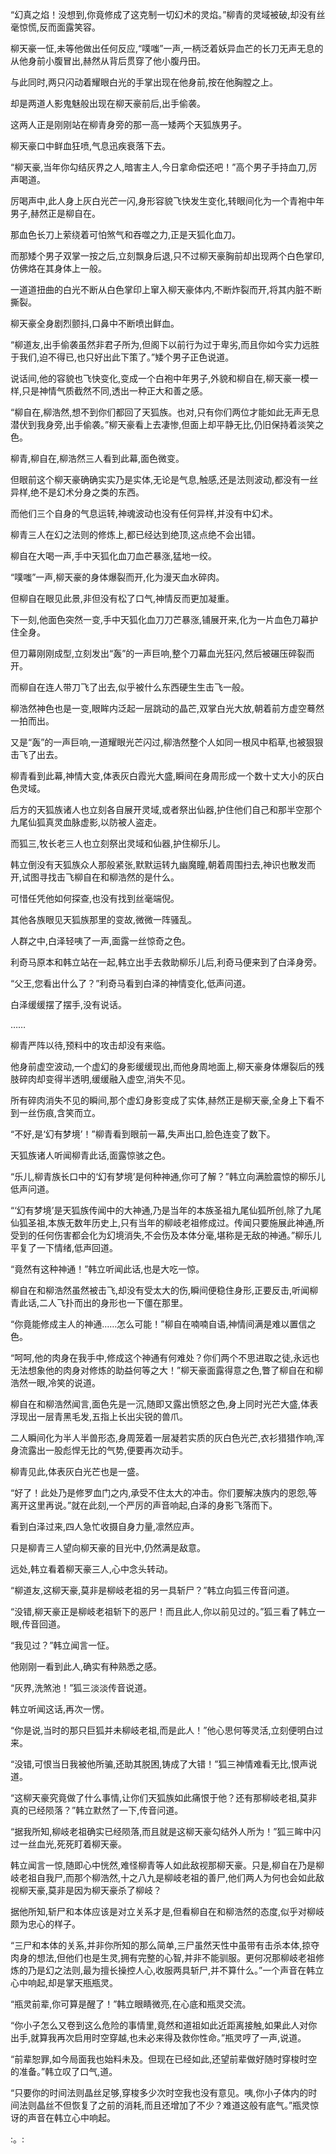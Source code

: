 
“幻真之焰！没想到,你竟修成了这克制一切幻术的灵焰。”柳青的灵域被破,却没有丝毫惊慌,反而面露笑容。

柳天豪一怔,未等他做出任何反应,“噗嗤”一声,一柄泛着妖异血芒的长刀无声无息的从他身前小腹冒出,赫然从背后贯穿了他小腹丹田。

与此同时,两只闪动着耀眼白光的手掌出现在他身前,按在他胸膛之上。

却是两道人影鬼魅般出现在柳天豪前后,出手偷袭。

这两人正是刚刚站在柳青身旁的那一高一矮两个天狐族男子。

柳天豪口中鲜血狂喷,气息迅疾衰落下去。

“柳天豪,当年你勾结灰界之人,暗害主人,今日拿命偿还吧！”高个男子手持血刀,厉声喝道。

厉喝声中,此人身上灰白光芒一闪,身形容貌飞快发生变化,转眼间化为一个青袍中年男子,赫然正是柳自在。

那血色长刀上萦绕着可怕煞气和吞噬之力,正是天狐化血刀。

而那矮个男子双掌一按之后,立刻飘身后退,只不过柳天豪胸前却出现两个白色掌印,仿佛烙在其身体上一般。

一道道扭曲的白光不断从白色掌印上窜入柳天豪体内,不断炸裂而开,将其内脏不断撕裂。

柳天豪全身剧烈颤抖,口鼻中不断喷出鲜血。

“柳道友,出手偷袭虽然非君子所为,但阁下以前行为过于卑劣,而且你如今实力远胜于我们,迫不得已,也只好出此下策了。”矮个男子正色说道。

说话间,他的容貌也飞快变化,变成一个白袍中年男子,外貌和柳自在,柳天豪一模一样,只是神情气质截然不同,透出一种正大和善之感。

“柳自在,柳浩然,想不到你们都回了天狐族。也对,只有你们两位才能如此无声无息潜伏到我身旁,出手偷袭。”柳天豪看上去凄惨,但面上却平静无比,仍旧保持着淡笑之色。

柳青,柳自在,柳浩然三人看到此幕,面色微变。

但眼前这个柳天豪确确实实乃是实体,无论是气息,触感,还是法则波动,都没有一丝异样,绝不是幻术分身之类的东西。

而他们三个自身的气息运转,神魂波动也没有任何异样,并没有中幻术。

柳青三人在幻之法则的修炼上,都已经达到绝顶,这点绝不会出错。

柳自在大喝一声,手中天狐化血刀血芒暴涨,猛地一绞。

“噗嗤”一声,柳天豪的身体爆裂而开,化为漫天血水碎肉。

但柳自在眼见此景,非但没有松了口气,神情反而更加凝重。

下一刻,他面色突然一变,手中天狐化血刀刀芒暴涨,铺展开来,化为一片血色刀幕护住全身。

但刀幕刚刚成型,立刻发出“轰”的一声巨响,整个刀幕血光狂闪,然后被碾压碎裂而开。

而柳自在连人带刀飞了出去,似乎被什么东西硬生生击飞一般。

柳浩然神色也是一变,眼眸内泛起一层跳动的晶芒,双掌白光大放,朝着前方虚空蓦然一拍而出。

又是“轰”的一声巨响,一道耀眼光芒闪过,柳浩然整个人如同一根风中稻草,也被狠狠击飞了出去。

柳青看到此幕,神情大变,体表灰白霞光大盛,瞬间在身周形成一个数十丈大小的灰白色灵域。

后方的天狐族诸人也立刻各自展开灵域,或者祭出仙器,护住他们自己和那半空那个九尾仙狐真灵血脉虚影,以防被人盗走。

而狐三,牧长老三人也立刻祭出灵域和仙器,护住柳乐儿。

韩立倒没有天狐族众人那般紧张,默默运转九幽魔瞳,朝着周围扫去,神识也散发而开,试图寻找击飞柳自在和柳浩然的是什么。

可惜任凭他如何探查,也没有找到丝毫端倪。

其他各族眼见天狐族那里的变故,微微一阵骚乱。

人群之中,白泽轻咦了一声,面露一丝惊奇之色。

利奇马原本和韩立站在一起,韩立出手去救助柳乐儿后,利奇马便来到了白泽身旁。

“父王,您看出什么了？”利奇马看到白泽的神情变化,低声问道。

白泽缓缓摆了摆手,没有说话。

……

柳青严阵以待,预料中的攻击却没有来临。

他身前虚空波动,一个虚幻的身影缓缓现出,而他身周地面上,柳天豪身体爆裂后的残肢碎肉却变得半透明,缓缓融入虚空,消失不见。

所有碎肉消失不见的瞬间,那个虚幻身影变成了实体,赫然正是柳天豪,全身上下看不到一丝伤痕,含笑而立。

“不好,是‘幻有梦境’！”柳青看到眼前一幕,失声出口,脸色连变了数下。

天狐族诸人听闻柳青此话,面露惊骇之色。

“乐儿,柳青族长口中的‘幻有梦境’是何种神通,你可了解？”韩立向满脸震惊的柳乐儿低声问道。

“‘幻有梦境’是天狐族传闻中的大神通,乃是当年的本族圣祖九尾仙狐所创,除了九尾仙狐圣祖,本族无数年历史上,只有当年的柳岐老祖修成过。传闻只要施展此神通,所受到的任何伤害都会化为幻境消失,不会伤及本体分毫,堪称是无敌的神通。”柳乐儿平复了一下情绪,低声回道。

“竟然有这种神通！”韩立听闻此话,也是大吃一惊。

柳自在和柳浩然虽然被击飞,却没有受太大的伤,瞬间便稳住身形,正要反击,听闻柳青此话,二人飞扑而出的身形也一下僵在那里。

“你竟能修成主人的神通……怎么可能！”柳自在喃喃自语,神情间满是难以置信之色。

“呵呵,他的肉身在我手中,修成这个神通有何难处？你们两个不思进取之徒,永远也无法想象他的肉身对修炼的助益何等之大！”柳天豪面露得意之色,瞥了柳自在和柳浩然一眼,冷笑的说道。

柳自在和柳浩然闻言,面色先是一沉,随即又露出愤怒之色,身上同时光芒大盛,体表浮现出一层青黑毛发,五指上长出尖锐的兽爪。

二人瞬间化为半人半兽形态,身周笼着一层凝若实质的灰白色光芒,衣衫猎猎作响,浑身流露出一股彪悍无比的气势,便要再次动手。

柳青见此,体表灰白光芒也是一盛。

“好了！此处乃是修罗血门之内,承受不住太大的冲击。你们要解决族内的恩怨,等离开这里再说。”就在此刻,一个严厉的声音响起,白泽的身影飞落而下。

看到白泽过来,四人急忙收摄自身力量,凛然应声。

只是柳青三人望向柳天豪的目光中,仍然满是敌意。

远处,韩立看着柳天豪三人,心中念头转动。

“柳道友,这柳天豪,莫非是柳岐老祖的另一具斩尸？”韩立向狐三传音问道。

“没错,柳天豪正是柳岐老祖斩下的恶尸！而且此人,你以前见过的。”狐三看了韩立一眼,传音回道。

“我见过？”韩立闻言一怔。

他刚刚一看到此人,确实有种熟悉之感。

“灰界,洗煞池！”狐三淡淡传音说道。

韩立听闻这话,再次一愣。

“你是说,当时的那只巨狐并未柳岐老祖,而是此人！”他心思何等灵活,立刻便明白过来。

“没错,可恨当日我被他所骗,还助其脱困,铸成了大错！”狐三神情难看无比,恨声说道。

“这柳天豪究竟做了什么事情,让你们天狐族如此痛恨于他？还有那柳岐老祖,莫非真的已经陨落？”韩立默然了一下,传音问道。

“据我所知,柳岐老祖确实已经陨落,而且就是这柳天豪勾结外人所为！”狐三眸中闪过一丝血光,死死盯着柳天豪。

韩立闻言一惊,随即心中恍然,难怪柳青等人如此敌视那柳天豪。只是,柳自在乃是柳岐老祖自我尸,而那个柳浩然,十之八九是柳岐老祖的善尸,他们两人为何也会如此敌视柳天豪,莫非是因为柳天豪杀了柳岐？

据他所知,斩尸和本体应该是对立关系才是,但看柳自在和柳浩然的态度,似乎对柳岐颇为忠心的样子。

“三尸和本体的关系,并非你所知的那么简单,三尸虽然天性中虽带有击杀本体,掠夺肉身的想法,但他们也是生灵,拥有完整的心智,并非不能驯服。更何况那柳岐老祖修炼的乃是幻之法则,最为擅长操控人心,收服两具斩尸,并不算什么。”一个声音在韩立心中响起,却是掌天瓶瓶灵。

“瓶灵前辈,你可算是醒了！”韩立眼睛微亮,在心底和瓶灵交流。

“你小子怎么又卷到这么危险的事情里,竟然和道祖如此近距离接触,如果此人对你出手,就算我再次启用时空穿越,也未必来得及救你性命。”瓶灵哼了一声,说道。

“前辈恕罪,如今局面我也始料未及。但现在已经如此,还望前辈做好随时穿梭时空的准备。”韩立叹了口气,道。

“只要你的时间法则晶丝足够,穿梭多少次时空我也没有意见。咦,你小子体内的时间法则晶丝不但恢复了之前的消耗,而且还增加了不少？难道这般有底气。”瓶灵惊讶的声音在韩立心中响起。

:。: